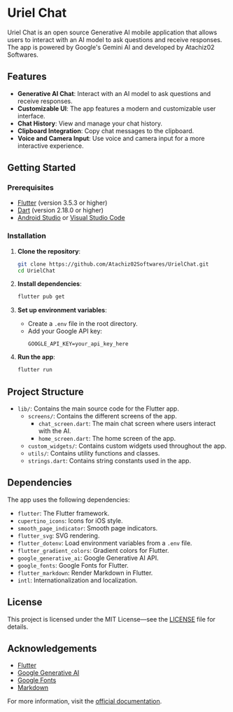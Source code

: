 # Uriel Chat

Uriel Chat is an open source Generative AI mobile application that allows users to interact with an AI model to ask questions and receive responses.
The app is powered by Google's Gemini AI and developed by Atachiz02 Softwares.

## Features

- **Generative AI Chat**: Interact with an AI model to ask questions and receive responses.
- **Customizable UI**: The app features a modern and customizable user interface.
- **Chat History**: View and manage your chat history.
- **Clipboard Integration**: Copy chat messages to the clipboard.
- **Voice and Camera Input**: Use voice and camera input for a more interactive experience.

## Getting Started

### Prerequisites

- [Flutter](https://flutter.dev/docs/get-started/install) (version 3.5.3 or higher)
- [Dart](https://dart.dev/get-dart) (version 2.18.0 or higher)
- [Android Studio](https://developer.android.com/studio)
  or [Visual Studio Code](https://code.visualstudio.com/)

### Installation

1. **Clone the repository**:
    ```sh
    git clone https://github.com/Atachiz02Softwares/UrielChat.git
    cd UrielChat
    ```

2. **Install dependencies**:
    ```sh
    flutter pub get
    ```

3. **Set up environment variables**:
    - Create a `.env` file in the root directory.
    - Add your Google API key:
      ```env
      GOOGLE_API_KEY=your_api_key_here
      ```

4. **Run the app**:
    ```sh
    flutter run
    ```

## Project Structure

- `lib/`: Contains the main source code for the Flutter app.
    - `screens/`: Contains the different screens of the app.
        - `chat_screen.dart`: The main chat screen where users interact with the AI.
        - `home_screen.dart`: The home screen of the app.
    - `custom_widgets/`: Contains custom widgets used throughout the app.
    - `utils/`: Contains utility functions and classes.
    - `strings.dart`: Contains string constants used in the app.

## Dependencies

The app uses the following dependencies:

- `flutter`: The Flutter framework.
- `cupertino_icons`: Icons for iOS style.
- `smooth_page_indicator`: Smooth page indicators.
- `flutter_svg`: SVG rendering.
- `flutter_dotenv`: Load environment variables from a `.env` file.
- `flutter_gradient_colors`: Gradient colors for Flutter.
- `google_generative_ai`: Google Generative AI API.
- `google_fonts`: Google Fonts for Flutter.
- `flutter_markdown`: Render Markdown in Flutter.
- `intl`: Internationalization and localization.

## License

This project is licensed under the MIT License—see the [LICENSE](LICENSE) file for details.

## Acknowledgements

- [Flutter](https://flutter.dev/)
- [Google Generative AI](https://aistudio.google.com/)
- [Google Fonts](https://fonts.google.com/)
- [Markdown](https://daringfireball.net/projects/markdown/)

For more information, visit the [official documentation](https://docs.flutter.dev/).
